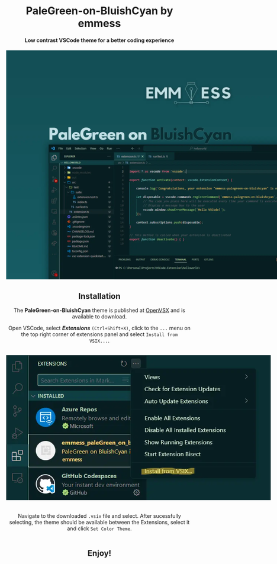 <div align="center">
   <h1>PaleGreen-on-BluishCyan by emmess</h1>

  <h4>Low contrast VSCode theme for a better coding experience<h4>

  <p align="center">
    <img style="max-width: 1000px" src="https://raw.githubusercontent.com/mihocsaszilard/emmess-palegreen-on-bluishcyan/master/assets/banner2.webp"/>
  </p>

  <h2> Installation </h2>
  The <b>PaleGreen-on-BluishCyan</b> theme is published at <a href="https://open-vsx.org/extension/emmess/emmess-palegreen-on-bluishcyan">OpenVSX</a> and is available to download.

  Open VSCode, select <em><b>Extensions</b></em> <code>(Ctrl+Shift+X)</code>, click to the <code>...</code> menu on the top right corner of extensions panel and select <code>Install from VSIX...</code>. <br><br>

  <p align="center">
    <img style="max-width: 1000px" src="https://raw.githubusercontent.com/mihocsaszilard/emmess-palegreen-on-bluishcyan/master/assets/install.webp"/>
  </p>

  <br>
  Navigate to the downloaded <code>.vsix</code> file and select. After sucessfully selecting, the theme should be available between the Extensions, select it and click <code>Set Color Theme</code>.
  <br>
  <br>
  <h2>
    <b>Enjoy!</b>
  </h2>
</div>